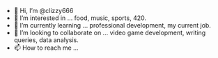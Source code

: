 - 👋 Hi, I’m @clizzy666
- 👀 I’m interested in ... food, music, sports, 420.
- 🌱 I’m currently learning ... professional development, my current job.
- 💞️ I’m looking to collaborate on ... video game development, writing queries, data analysis.
- 📫 How to reach me ... 

<!---
clizzy666/clizzy666 is a ✨ special ✨ repository because its `README.md` (this file) appears on your GitHub profile.
You can click the Preview link to take a look at your changes.
--->
